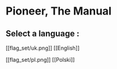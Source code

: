 # Pioneer, The Manual

## Select a language :

   [[flag_set/uk.png]] 
     [[English]]

   [[flag_set/pl.png]] [[Polski]]


